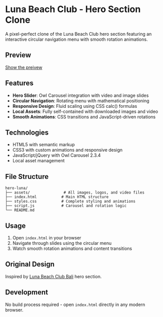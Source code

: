 # Luna Beach Club - Hero Section Clone

A pixel-perfect clone of the Luna Beach Club hero section featuring an interactive circular navigation menu with smooth rotation animations.

## Preview

[Show the preivew](https://2470661.playcode.io/)

## Features

- **Hero Slider**: Owl Carousel integration with video and image slides
- **Circular Navigation**: Rotating menu with mathematical positioning
- **Responsive Design**: Fluid scaling using CSS calc() formulas
- **Local Assets**: Fully self-contained with downloaded images and video
- **Smooth Animations**: CSS transitions and JavaScript-driven rotations

## Technologies

- HTML5 with semantic markup
- CSS3 with custom animations and responsive design
- JavaScript/jQuery with Owl Carousel 2.3.4
- Local asset management

## File Structure

```
hero-luna/
├── assets/               # All images, logos, and video files
├── index.html           # Main HTML structure
├── styles.css           # Complete styling and animations
├── script.js            # Carousel and rotation logic
└── README.md
```

## Usage

1. Open `index.html` in your browser
2. Navigate through slides using the circular menu
3. Watch smooth rotation animations and content transitions

## Original Design

Inspired by [Luna Beach Club Bali](https://lunabeachclubbali.com/) hero section.

## Development

No build process required - open `index.html` directly in any modern browser.
